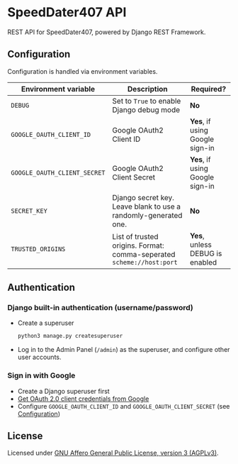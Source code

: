 # SpeedDater407 API

REST API for SpeedDater407, powered by Django REST Framework.

## Configuration

Configuration is handled via environment variables.

| Environment variable         | Description                                                           | Required?                        |
| ---------------------------- | --------------------------------------------------------------------- | -------------------------------- |
| `DEBUG`                      | Set to `True` to enable Django debug mode                             | **No**                           |
| `GOOGLE_OAUTH_CLIENT_ID`     | Google OAuth2 Client ID                                               | **Yes**, if using Google sign-in |
| `GOOGLE_OAUTH_CLIENT_SECRET` | Google OAuth2 Client Secret                                           | **Yes**, if using Google sign-in |
| `SECRET_KEY`                 | Django secret key. Leave blank to use a randomly-generated one.       | **No**                           |
| `TRUSTED_ORIGINS`            | List of trusted origins. Format: comma-seperated `scheme://host:port` | **Yes**, unless DEBUG is enabled |

## Authentication

### Django built-in authentication (username/password)

- Create a superuser
  ```bash
  python3 manage.py createsuperuser
  ```
- Log in to the Admin Panel (`/admin`) as the superuser, and configure other user accounts.

### Sign in with Google

- Create a Django superuser first
- [Get OAuth 2.0 client credentials from Google](https://developers.google.com/identity/protocols/oauth2)
- Configure `GOOGLE_OAUTH_CLIENT_ID` and `GOOGLE_OAUTH_CLIENT_SECRET` (see [Configuration](#configuration))

## License

Licensed under [GNU Affero General Public License, version 3 (AGPLv3)](LICENSE).
